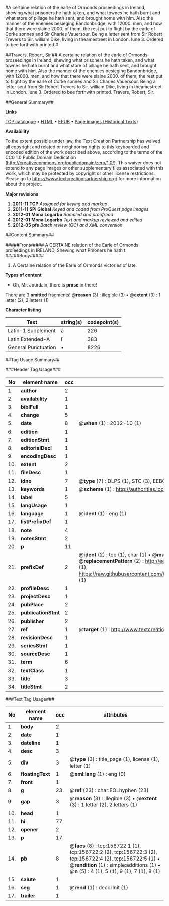 #A certaine relation of the earle of Ormonds proseedings in Ireland, shewing what prisoners he hath taken, and what townes he hath burnt and what store of pillage he hath sent, and brought home with him. Also the manner of the enemies besieging Bandonbridge, with 12000. men, and how that there were slaine 2000. of them, the rest put to flight by the earle of Corke sonnes and Sir Charles Vauersour. Being a letter sent from Sir Robert Trevers to Sir. william Dike, living in theamestreet in London. Iune 3. Ordered to bee forthwith printed.#

##Travers, Robert, Sir.##
A certaine relation of the earle of Ormonds proseedings in Ireland, shewing what prisoners he hath taken, and what townes he hath burnt and what store of pillage he hath sent, and brought home with him. Also the manner of the enemies besieging Bandonbridge, with 12000. men, and how that there were slaine 2000. of them, the rest put to flight by the earle of Corke sonnes and Sir Charles Vauersour. Being a letter sent from Sir Robert Trevers to Sir. william Dike, living in theamestreet in London. Iune 3. Ordered to bee forthwith printed.
Travers, Robert, Sir.

##General Summary##

**Links**

[TCP catalogue](http://www.ota.ox.ac.uk/tcp/)  • 
[HTML](http://tei.it.ox.ac.uk/tcp/Texts-HTML/free/A94/A94826.html)  • 
[EPUB](http://tei.it.ox.ac.uk/tcp/Texts-EPUB/free/A94/A94826.epub) • 
[Page images (Historical Texts)](https://historicaltexts.jisc.ac.uk/eebo-99859253e)

**Availability**

To the extent possible under law, the Text Creation Partnership has waived all copyright and related or neighboring rights to this keyboarded and encoded edition of the work described above, according to the terms of the CC0 1.0 Public Domain Dedication (http://creativecommons.org/publicdomain/zero/1.0/). This waiver does not extend to any page images or other supplementary files associated with this work, which may be protected by copyright or other license restrictions. Please go to https://www.textcreationpartnership.org/ for more information about the project.

**Major revisions**

1. __2011-11__ __TCP__ *Assigned for keying and markup*
1. __2011-11__ __SPi Global__ *Keyed and coded from ProQuest page images*
1. __2012-01__ __Mona Logarbo__ *Sampled and proofread*
1. __2012-01__ __Mona Logarbo__ *Text and markup reviewed and edited*
1. __2012-05__ __pfs__ *Batch review (QC) and XML conversion*

##Content Summary##

#####Front#####
A CERTAINE relation of the Earle of Ormonds proſeedings in IRELAND, Shewing what Priſoners he hath t
#####Body#####

1. A Certaine relation of the Earle of Ormonds victories of late.

**Types of content**

  * Oh, Mr. Jourdain, there is **prose** in there!

There are 3 **omitted** fragments! 
 @__reason__ (3) : illegible (3)  •  @__extent__ (3) : 1 letter (2), 2 letters (1)

**Character listing**


|Text|string(s)|codepoint(s)|
|---|---|---|
|Latin-1 Supplement|â|226|
|Latin Extended-A|ſ|383|
|General Punctuation|•|8226|

##Tag Usage Summary##

###Header Tag Usage###

|No|element name|occ|attributes|
|---|---|---|---|
|1.|__author__|2||
|2.|__availability__|1||
|3.|__biblFull__|1||
|4.|__change__|5||
|5.|__date__|8| @__when__ (1) : 2012-10 (1)|
|6.|__edition__|1||
|7.|__editionStmt__|1||
|8.|__editorialDecl__|1||
|9.|__encodingDesc__|1||
|10.|__extent__|2||
|11.|__fileDesc__|1||
|12.|__idno__|7| @__type__ (7) : DLPS (1), STC (3), EEBO-CITATION (1), PROQUEST (1), VID (1)|
|13.|__keywords__|1| @__scheme__ (1) : http://authorities.loc.gov/ (1)|
|14.|__label__|5||
|15.|__langUsage__|1||
|16.|__language__|1| @__ident__ (1) : eng (1)|
|17.|__listPrefixDef__|1||
|18.|__note__|4||
|19.|__notesStmt__|2||
|20.|__p__|11||
|21.|__prefixDef__|2| @__ident__ (2) : tcp (1), char (1)  •  @__matchPattern__ (2) : ([0-9\-]+):([0-9IVX]+) (1), (.+) (1)  •  @__replacementPattern__ (2) : http://eebo.chadwyck.com/downloadtiff?vid=$1&page=$2 (1), https://raw.githubusercontent.com/textcreationpartnership/Texts/master/tcpchars.xml#$1 (1)|
|22.|__profileDesc__|1||
|23.|__projectDesc__|1||
|24.|__pubPlace__|2||
|25.|__publicationStmt__|2||
|26.|__publisher__|2||
|27.|__ref__|1| @__target__ (1) : http://www.textcreationpartnership.org/docs/. (1)|
|28.|__revisionDesc__|1||
|29.|__seriesStmt__|1||
|30.|__sourceDesc__|1||
|31.|__term__|6||
|32.|__textClass__|1||
|33.|__title__|3||
|34.|__titleStmt__|2||


###Text Tag Usage###

|No|element name|occ|attributes|
|---|---|---|---|
|1.|__body__|2||
|2.|__date__|1||
|3.|__dateline__|1||
|4.|__desc__|3||
|5.|__div__|3| @__type__ (3) : title_page (1), license (1), letter (1)|
|6.|__floatingText__|1| @__xml:lang__ (1) : eng (0)|
|7.|__front__|1||
|8.|__g__|23| @__ref__ (23) : char:EOLhyphen (23)|
|9.|__gap__|3| @__reason__ (3) : illegible (3)  •  @__extent__ (3) : 1 letter (2), 2 letters (1)|
|10.|__head__|1||
|11.|__hi__|77||
|12.|__opener__|2||
|13.|__p__|17||
|14.|__pb__|8| @__facs__ (8) : tcp:156722:1 (1), tcp:156722:2 (2), tcp:156722:3 (2), tcp:156722:4 (2), tcp:156722:5 (1)  •  @__rendition__ (1) : simple:additions (1)  •  @__n__ (5) : 4 (1), 5 (1), 9 (1), 7 (1), 8 (1)|
|15.|__salute__|1||
|16.|__seg__|1| @__rend__ (1) : decorInit (1)|
|17.|__trailer__|1||
